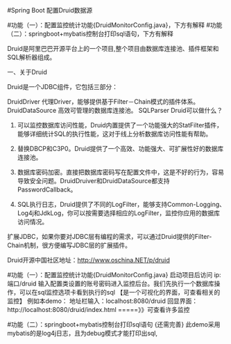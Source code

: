 #Spring Boot 配置Druid数据源

#功能（一）：配置监控统计功能{DruidMonitorConfig.java}，下方有解释
#功能（二）：springboot+mybatis控制台打印sql语句，下方有解释



Druid是阿里巴巴开源平台上的一个项目,整个项目由数据库连接池、插件框架和SQL解析器组成。

一、关于Druid

Druid是一个JDBC组件，它包括三部分： 

DruidDriver 代理Driver，能够提供基于Filter－Chain模式的插件体系。 
DruidDataSource 高效可管理的数据库连接池。 
SQLParser 
Druid可以做什么？ 

1) 可以监控数据库访问性能，Druid内置提供了一个功能强大的StatFilter插件，能够详细统计SQL的执行性能，这对于线上分析数据库访问性能有帮助。 

2) 替换DBCP和C3P0。Druid提供了一个高效、功能强大、可扩展性好的数据库连接池。 

3) 数据库密码加密。直接把数据库密码写在配置文件中，这是不好的行为，容易导致安全问题。DruidDruiver和DruidDataSource都支持PasswordCallback。 

4) SQL执行日志，Druid提供了不同的LogFilter，能够支持Common-Logging、Log4j和JdkLog，你可以按需要选择相应的LogFilter，监控你应用的数据库访问情况。 

扩展JDBC，如果你要对JDBC层有编程的需求，可以通过Druid提供的Filter-Chain机制，很方便编写JDBC层的扩展插件。

Druid开源中国社区地址：http://www.oschina.NET/p/druid


#功能（一）：配置监控统计功能{DruidMonitorConfig.java}
启动项目后访问 ip:端口/druid 输入配置类设置的账号密码进入监控后台。我们先执行一个数据库操作，可以在sql监控选项卡看到执行的sql 【是一个可视化的界面，可查看相关的监控】
例如本demo：
		地址栏输入：localhost:8080/druid
		回显界面：http://localhost:8080/druid/index.html	=====》》可查看许多监控
		
#功能（二）：springboot+mybatis控制台打印sql语句	{还需完善}
此demo采用mybatis的是log4j日志，且为debug模式才能打印出sql,	
